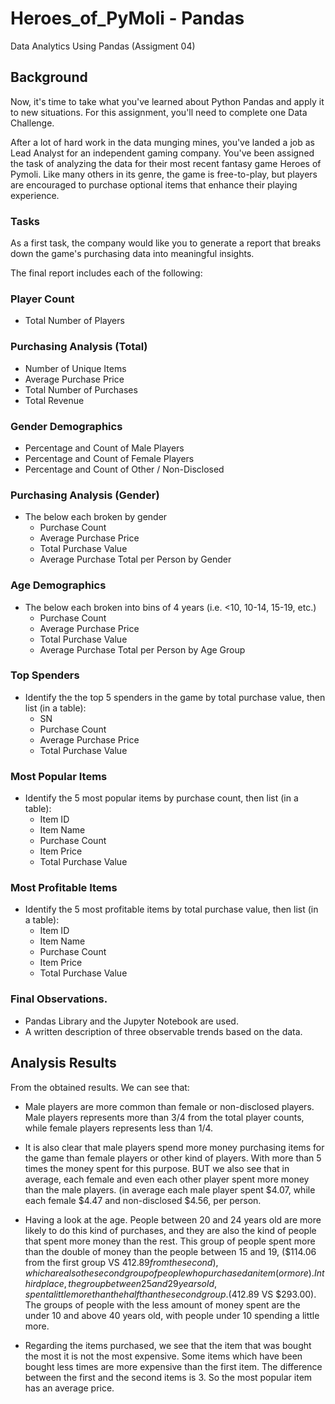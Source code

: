 # Heroes_of_PyMoli - Pandas
Data Analytics Using Pandas (Assigment 04)

## Background
Now, it's time to take what you've learned about Python Pandas and apply it to new situations. For this assignment, you'll need to complete one Data Challenge.

After a lot of hard work in the data munging mines, you've landed a job as Lead Analyst for an independent gaming company. You've been assigned the task of analyzing the data for their most recent fantasy game Heroes of Pymoli.
Like many others in its genre, the game is free-to-play, but players are encouraged to purchase optional items that enhance their playing experience. 

### Tasks
As a first task, the company would like you to generate a report that breaks down the game's purchasing data into meaningful insights.

The final report includes each of the following:

### Player Count

* Total Number of Players

### Purchasing Analysis (Total)

* Number of Unique Items
* Average Purchase Price
* Total Number of Purchases
* Total Revenue

### Gender Demographics

* Percentage and Count of Male Players
* Percentage and Count of Female Players
* Percentage and Count of Other / Non-Disclosed

### Purchasing Analysis (Gender)

* The below each broken by gender
  * Purchase Count
  * Average Purchase Price
  * Total Purchase Value
  * Average Purchase Total per Person by Gender

### Age Demographics

* The below each broken into bins of 4 years (i.e. &lt;10, 10-14, 15-19, etc.)
  * Purchase Count
  * Average Purchase Price
  * Total Purchase Value
  * Average Purchase Total per Person by Age Group

### Top Spenders

* Identify the the top 5 spenders in the game by total purchase value, then list (in a table):
  * SN
  * Purchase Count
  * Average Purchase Price
  * Total Purchase Value

### Most Popular Items

* Identify the 5 most popular items by purchase count, then list (in a table):
  * Item ID
  * Item Name
  * Purchase Count
  * Item Price
  * Total Purchase Value

### Most Profitable Items

* Identify the 5 most profitable items by total purchase value, then list (in a table):
  * Item ID
  * Item Name
  * Purchase Count
  * Item Price
  * Total Purchase Value

### Final Observations.

* Pandas Library and the Jupyter Notebook are used.
* A written description of three observable trends based on the data.


## Analysis Results
From the obtained results. We can see that:

* Male players are more common than female or non-disclosed players. Male players represents more than 3/4 from the total player counts, while female players represents less than 1/4.

* It is also clear that male players spend more money purchasing items for the game than female players or other kind of players. With more than 5 times the money spent for this purpose. BUT we also see that in average, each female and even each other player spent more money than the male players. (in average each male player spent $4.07, while each female $4.47 and non-disclosed $4.56, per person.

* Having a look at the age. People between 20 and 24 years old are more likely to do this kind of purchases, and they are also the kind of people that spent more money than the rest. This group of people spent more than the double of money than the people between 15 and 19, ($114.06 from the first group VS $412.89 from the second), which are also the second group of people who purchased an item (or more). In third place, the group between 25 and 29 years old, spent a little more than the half than the second group. ($412.89 VS $293.00). The groups of people with the less amount of money spent are the under 10 and above 40 years old, with people under 10 spending a little more.

* Regarding the items purchased, we see that the item that was bought the most it is not the most expensive. Some items which have been bought less times are more expensive than the first item. The difference between the first and the second items is 3. So the most popular item has an average price.
